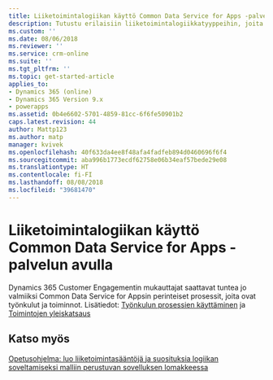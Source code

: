 ```yaml
---
title: Liiketoimintalogiikan käyttö Common Data Service for Apps -palvelun avulla| MicrosoftDocs
description: Tutustu erilaisiin liiketoimintalogiikkatyyppeihin, joita voit käyttää sovelluksessasi
ms.custom: ''
ms.date: 08/06/2018
ms.reviewer: ''
ms.service: crm-online
ms.suite: ''
ms.tgt_pltfrm: ''
ms.topic: get-started-article
applies_to:
- Dynamics 365 (online)
- Dynamics 365 Version 9.x
- powerapps
ms.assetid: 0b4e6602-5701-4859-81cc-6f6fe50901b2
caps.latest.revision: 44
author: Mattp123
ms.author: matp
manager: kvivek
ms.openlocfilehash: 40f633da4ee8f48afa4fadfeb894d0460696f6f4
ms.sourcegitcommit: aba996b1773ecdf62758e06b34eaf57bede29e08
ms.translationtype: HT
ms.contentlocale: fi-FI
ms.lasthandoff: 08/08/2018
ms.locfileid: "39681470"
---
```

# <a name="apply-business-logic-with-common-data-service-for-apps"></a>Liiketoimintalogiikan käyttö Common Data Service for Apps -palvelun avulla

Dynamics 365 Customer Engagementin mukauttajat saattavat tuntea jo valmiiksi Common Data Service for Appsin perinteiset prosessit, joita ovat työnkulut ja toiminnot. Lisätiedot: [Työnkulun prosessien käyttäminen](/flow/workflow-processes) ja [Toimintojen yleiskatsaus](/flow/actions)
  
## <a name="see-also"></a>Katso myös  
[Opetusohjelma: luo liiketoimintasääntöjä ja suosituksia logiikan soveltamiseksi malliin perustuvan sovelluksen lomakkeessa](../model-driven-apps/create-business-rules-recommendations-apply-logic-form.md)